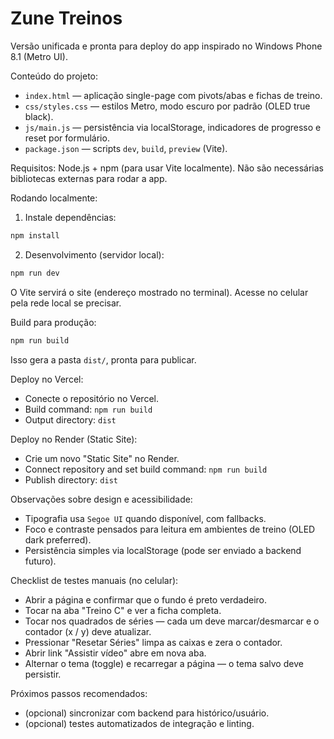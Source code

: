 # Zune Treinos

Versão unificada e pronta para deploy do app inspirado no Windows Phone 8.1 (Metro UI).

Conteúdo do projeto:
- `index.html` — aplicação single-page com pivots/abas e fichas de treino.
- `css/styles.css` — estilos Metro, modo escuro por padrão (OLED true black).
- `js/main.js` — persistência via localStorage, indicadores de progresso e reset por formulário.
- `package.json` — scripts `dev`, `build`, `preview` (Vite).

Requisitos: Node.js + npm (para usar Vite localmente). Não são necessárias bibliotecas externas para rodar a app.

Rodando localmente:

1. Instale dependências:

```bash
npm install
```

2. Desenvolvimento (servidor local):

```bash
npm run dev
```

O Vite servirá o site (endereço mostrado no terminal). Acesse no celular pela rede local se precisar.

Build para produção:

```bash
npm run build
```

Isso gera a pasta `dist/`, pronta para publicar.

Deploy no Vercel:

- Conecte o repositório no Vercel.
- Build command: `npm run build`
- Output directory: `dist`

Deploy no Render (Static Site):

- Crie um novo "Static Site" no Render.
- Connect repository and set build command: `npm run build`
- Publish directory: `dist`

Observações sobre design e acessibilidade:
- Tipografia usa `Segoe UI` quando disponível, com fallbacks.
- Foco e contraste pensados para leitura em ambientes de treino (OLED dark preferred).
- Persistência simples via localStorage (pode ser enviado a backend futuro).

Checklist de testes manuais (no celular):
- Abrir a página e confirmar que o fundo é preto verdadeiro.
- Tocar na aba "Treino C" e ver a ficha completa.
- Tocar nos quadrados de séries — cada um deve marcar/desmarcar e o contador (x / y) deve atualizar.
- Pressionar "Resetar Séries" limpa as caixas e zera o contador.
- Abrir link "Assistir vídeo" abre em nova aba.
- Alternar o tema (toggle) e recarregar a página — o tema salvo deve persistir.

Próximos passos recomendados:
- (opcional) sincronizar com backend para histórico/usuário.
- (opcional) testes automatizados de integração e linting.

